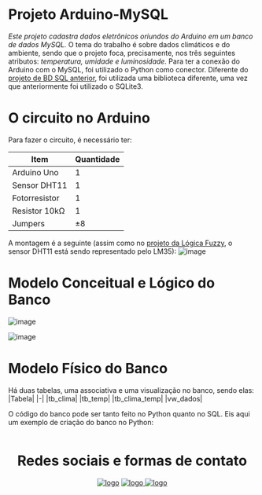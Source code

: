 # Projeto Arduino-MySQL
*Este projeto cadastra dados eletrônicos oriundos do Arduino em um banco de dados MySQL.* O tema do trabalho é sobre dados climáticos e do ambiente, sendo que o projeto foca, precisamente, nos três seguintes atributos: *temperatura, umidade e luminosidade.* Para ter a conexão do Arduino com o MySQL, foi utilizado o Python como conector. Diferente do [projeto de BD SQL anterior](https://github.com/GiovanyRezende/sql_db_com_python), foi utilizada uma biblioteca diferente, uma vez que anteriormente foi utilizado o SQLite3.

# O circuito no Arduino
Para fazer o circuito, é necessário ter:

|Item|Quantidade|
|-|-|
|Arduino Uno|1|
|Sensor DHT11|1|
|Fotorresistor|1|
|Resistor 10kΩ|1|
|Jumpers|±8|

A montagem é a seguinte (assim como no [projeto da Lógica Fuzzy](https://github.com/GiovanyRezende/fuzzy_arduino/), o sensor DHT11 está sendo representado pelo LM35):
![image](https://github.com/GiovanyRezende/arduino_sql/assets/111097597/ebb5dcde-0a5a-42a0-9ceb-244ac50da558)

# Modelo Conceitual e Lógico do Banco
![image](https://github.com/GiovanyRezende/arduino_sql/assets/111097597/bb1d6049-6bd7-4ec0-9367-1ab0d5f4d765)

![image](https://github.com/GiovanyRezende/arduino_sql/assets/111097597/8a816166-b544-45d0-be48-8d5456cd5a59)

# Modelo Físico do Banco
Há duas tabelas, uma associativa e uma visualização no banco, sendo elas:
|Tabela|
|-|
|tb_clima|
|tb_temp|
|tb_clima_temp|
|vw_dados|

O código do banco pode ser tanto feito no Python quanto no SQL. Eis aqui um exemplo de criação do banco no Python:

```

```


<div align= center>

# Redes sociais e formas de contato



[![logo](https://cdn-icons-png.flaticon.com/256/174/174857.png)](https://br.linkedin.com/in/giovanyrezende)
[![logo](https://images.crunchbase.com/image/upload/c_lpad,f_auto,q_auto:eco,dpr_1/v1426048404/y4lxnqcngh5dvoaz06as.png)](https://github.com/GiovanyRezende)[
![logo](https://logospng.org/download/gmail/logo-gmail-256.png)](mailto:giovanyrmedeiros@gmail.com)

</div>
